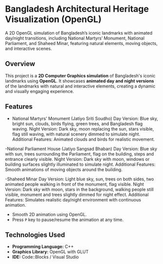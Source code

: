# Bangladesh Architectural Heritage Visualization (OpenGL)
A 2D OpenGL simulation of Bangladesh’s iconic landmarks with animated day/night transitions, including National Martyrs’ Monument, National Parliament, and Shaheed Minar, featuring natural elements, moving objects, and interactive scenes.


## Overview
This project is a **2D Computer Graphics simulation** of Bangladesh's iconic landmarks using **OpenGL**. It showcases **animated day and night versions** of the landmarks with natural and interactive elements, creating a dynamic and visually engaging experience.

## Features
- National Martyrs' Monument (Jatiyo Sriti Soudho)
Day Version: Blue sky, bright sun, clouds, birds flying, green trees, and Bangladesh flag waving.
Night Version: Dark sky, moon replacing the sun, stars visible, flag still waving, with natural scenery dimmed to simulate night.
Additional Features: Animated clouds and birds for realistic movement.

-National Parliament House (Jatiyo Sangsad Bhaban)
Day Version: Blue sky with sun, trees surrounding the Parliament, flag on the building, steps and entrance clearly visible.
Night Version: Dark sky with moon, windows or building surfaces slightly illuminated to simulate night.
Additional Features: Smooth animations of moving objects around the building.

-Shaheed Minar
Day Version: Light blue sky, sun, trees on both sides, two animated people walking in front of the monument, flag visible.
Night Version: Dark sky with moon, stars in the background, walking people still visible, monument and trees slightly dimmed for night effect.
Additional Features: Simulates realistic day/night environment with continuous animation.
- Smooth 2D animation using OpenGL.
-  Press `P` key to pause/resume the animation at any time.

## Technologies Used
- **Programming Language:** C++
- **Graphics Library:** OpenGL with GLUT
- **IDE:** Code::Blocks / Visual Studio

